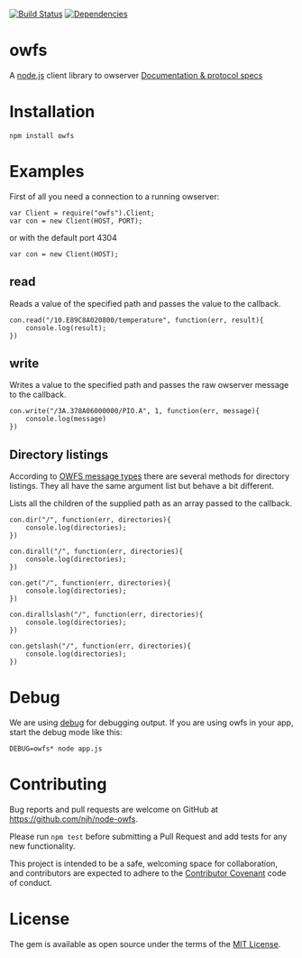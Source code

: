 [![Build Status](https://travis-ci.org/njh/node-owfs.png)](https://travis-ci.org/njh/node-owfs)
[![Dependencies](https://david-dm.org/njh/node-owfs.png)](https://david-dm.org/njh/node-owfs)

owfs
====

A [node.js](nodejs.org) client library to owserver [Documentation & protocol specs](http://www.owfs.org)

Installation
============

    npm install owfs

Examples
========

First of all you need a connection to a running owserver:

    var Client = require("owfs").Client;
    var con = new Client(HOST, PORT);

or with the default port 4304

    var con = new Client(HOST);

read
----
Reads a value of the specified path and passes the value to the callback.

    con.read("/10.E89C8A020800/temperature", function(err, result){
        console.log(result);
    })

write
-----
Writes a value to the specified path and passes the raw owserver message to the callback.

    con.write("/3A.378A06000000/PIO.A", 1, function(err, message){
        console.log(message)
    })

Directory listings
------------------
According to [OWFS message types](http://owfs.org/index.php?page=owserver-message-types) there are several methods for directory listings. They all have the same argument list but behave a bit different.

Lists all the children of the supplied path as an array passed to the callback.

    con.dir("/", function(err, directories){
        console.log(directories);
    })

    con.dirall("/", function(err, directories){
        console.log(directories);
    })

    con.get("/", function(err, directories){
        console.log(directories);
    })

    con.dirallslash("/", function(err, directories){
        console.log(directories);
    })

    con.getslash("/", function(err, directories){
        console.log(directories);
    })

Debug
=====
We are using [debug](https://github.com/visionmedia/debug) for debugging output. If you are using owfs in your app, start the debug mode like this:

    DEBUG=owfs* node app.js
    
Contributing
============

Bug reports and pull requests are welcome on GitHub at https://github.com/njh/node-owfs.

Please run ```npm test``` before submitting a Pull Request and add tests for any new functionality.

This project is intended to be a safe, welcoming space for collaboration, and contributors are expected to adhere to the [Contributor Covenant](http://contributor-covenant.org) code of conduct.


License
=======

The gem is available as open source under the terms of the [MIT License](http://opensource.org/licenses/MIT).

